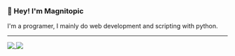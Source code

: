 ### 👋 Hey! I'm Magnitopic

I'm a programer, I mainly do web development and scripting with python.

---
<a href="https://github.com/magnitopic">
  <img align="top" src="https://github-readme-stats.vercel.app/api?username=magnitopic&count_private=true&show_icons=true&theme=nord&bg_color=30,e96443,904e95&title_color=fff&text_color=fff" />
  <img align="top" src="https://github-readme-stats.vercel.app/api/top-langs/?username=magnitopic&layout=compact&theme=nord&bg_color=30,e96443,904e95&title_color=fff&text_color=fff" />
</a>
